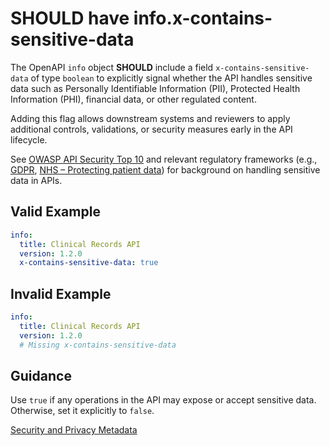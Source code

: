 # **SHOULD** have info.x-contains-sensitive-data

The OpenAPI `info` object **SHOULD** include a field `x-contains-sensitive-data` of type `boolean` to explicitly signal whether the API handles sensitive data such as Personally Identifiable Information (PII), Protected Health Information (PHI), financial data, or other regulated content.

Adding this flag allows downstream systems and reviewers to apply additional controls, validations, or security measures early in the API lifecycle.

See [OWASP API Security Top 10](https://owasp.org/www-project-api-security/) and relevant regulatory frameworks (e.g., [GDPR](https://gdpr.eu/), [NHS – Protecting patient data](https://digital.nhs.uk/services/national-data-opt-out/understanding-the-national-data-opt-out/protecting-patient-data)) for background on handling sensitive data in APIs.

## Valid Example

```yaml
info:
  title: Clinical Records API
  version: 1.2.0
  x-contains-sensitive-data: true
```

## Invalid Example

```yaml
info:
  title: Clinical Records API
  version: 1.2.0
  # Missing x-contains-sensitive-data
```

## Guidance

Use `true` if any operations in the API may expose or accept sensitive data. Otherwise, set it explicitly to `false`.

[Security and Privacy Metadata](../../api-design-guidelines/api-design.md#security-and-privacy-metadata)
